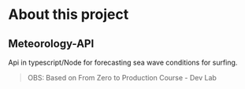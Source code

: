 # About this project

## Meteorology-API
Api in typescript/Node for forecasting sea wave conditions for surfing.
> OBS: Based on From Zero to Production Course - Dev Lab 
